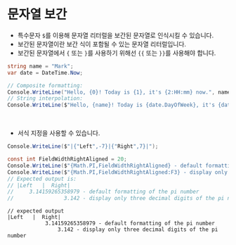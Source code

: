# 문자열 보간

* 특수문자 `$`를 이용해 문자열 리터럴을 보간된 문자열로 인식시킬 수 있습니다.
* 보간된 문자열이란 보간 식이 포함될 수 있는 문자열 리터럴입니다.
* 보간된 문자열에서 `{` 또는 `}`를 사용하기 위해선 `{{` 또는 `}}`를 사용해야 합니다.

```C#
string name = "Mark";
var date = DateTime.Now;

// Composite formatting:
Console.WriteLine("Hello, {0}! Today is {1}, it's {2:HH:mm} now.", name, date.DayOfWeek, date);
// String interpolation:
Console.WriteLine($"Hello, {name}! Today is {date.DayOfWeek}, it's {date:HH:mm} now.");
```

<br>

* 서식 지정을 사용할 수 있습니다.

```c#
Console.WriteLine($"|{"Left",-7}|{"Right",7}|");

const int FieldWidthRightAligned = 20;
Console.WriteLine($"{Math.PI,FieldWidthRightAligned} - default formatting of the pi number");
Console.WriteLine($"{Math.PI,FieldWidthRightAligned:F3} - display only three decimal digits of the pi number");
// Expected output is:
// |Left   |  Right|
//     3.14159265358979 - default formatting of the pi number
//                3.142 - display only three decimal digits of the pi number
```

```
// expected output
|Left   |  Right|
     		3.14159265358979 - default formatting of the pi number
  				3.142 - display only three decimal digits of the pi number
```

